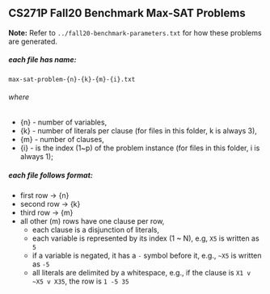 ## CS271P Fall20 Benchmark Max-SAT Problems

**Note:**
Refer to `../fall20-benchmark-parameters.txt` for how these problems are generated.

##### each file has name:
`max-sat-problem-{n}-{k}-{m}-{i}.txt`

###### where 
 - {n} - number of variables,
 - {k} - number of literals per clause (for files in this folder, k is always 3),
 - {m} - number of clauses, 
 - {i} - is the index (1~p) of the problem instance (for files in this folder, i is always 1);

##### each file follows format:
 - first row  -> {n}
 - second row -> {k}
 - third row  -> {m}
 - all other (m) rows have one clause per row,
    - each clause is a disjunction of literals,
    - each variable is represented by its index (1 ~ N), e.g, `X5` is written as `5`
    - if a variable is negated, it has a `-` symbol before it, e.g., `~X5` is written as `-5`
    - all literals are delimited by a whitespace, e.g., if the clause is `X1 v ~X5 v X35`, the row is `1 -5 35`
